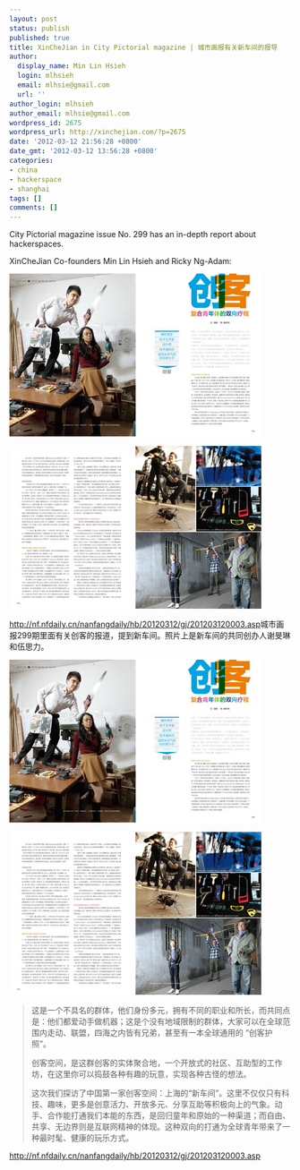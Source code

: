 ```yaml
---
layout: post
status: publish
published: true
title: XinCheJian in City Pictorial magazine | 城市画报有关新车间的报导
author:
  display_name: Min Lin Hsieh
  login: mlhsieh
  email: mlhsie@gmail.com
  url: ''
author_login: mlhsieh
author_email: mlhsie@gmail.com
wordpress_id: 2675
wordpress_url: http://xinchejian.com/?p=2675
date: '2012-03-12 21:56:28 +0800'
date_gmt: '2012-03-12 13:56:28 +0800'
categories:
- china
- hackerspace
- shanghai
tags: []
comments: []
---
```

<p><!--:en-->City Pictorial magazine issue No. 299 has an in-depth report about hackerspaces. </p>
<p>XinCheJian Co-founders Min Lin Hsieh and Ricky Ng-Adam:</p>
<p><a href="/uploads/2012/03/citypictorial-1.jpg"><img src="/uploads/2012/03/citypictorial-1.jpg" alt="" title="citypictorial-1" width="450" height="291" class="alignnone size-full wp-image-2677" /></a></p>
<p><a href="/uploads/2012/03/citypictorial-2.jpg"><img src="/uploads/2012/03/citypictorial-2.jpg" alt="" title="citypictorial-2" width="450" height="291" class="alignnone size-full wp-image-2676" /></a></p>
<p><a href="http://nf.nfdaily.cn/nanfangdaily/hb/20120312/gj/201203120003.asp">http://nf.nfdaily.cn/nanfangdaily/hb/20120312/gj/201203120003.asp</a><!--:--><!--:zh-->城市画报299期里面有关创客的报道，提到新车间。照片上是新车间的共同创办人谢旻琳和伍思力。</p>
<p><a href="/uploads/2012/03/citypictorial-1.jpg"><img src="/uploads/2012/03/citypictorial-1.jpg" alt="" title="citypictorial-1" width="450" height="291" class="alignnone size-full wp-image-2677" /></a></p>
<p><a href="/uploads/2012/03/citypictorial-2.jpg"><img src="/uploads/2012/03/citypictorial-2.jpg" alt="" title="citypictorial-2" width="450" height="291" class="alignnone size-full wp-image-2676" /></a></p>
<blockquote><p>这是一个不具名的群体，他们身份多元，拥有不同的职业和所长，而共同点是：他们都爱动手做机器；这是个没有地域限制的群体，大家可以在全球范围内走动、联盟，四海之内皆有兄弟，甚至有一本全球通用的 &ldquo;创客护照&rdquo;。</p>
<p>创客空间，是这群创客的实体聚合地，一个开放式的社区、互助型的工作坊，在这里你可以捣鼓各种有趣的玩意，实现各种古怪的想法。</p>
<p>这次我们探访了中国第一家创客空间：上海的&ldquo;新车间&rdquo;。这里不仅仅只有科技、趣味，更多是创意活力、开放多元、分享互助等积极向上的气象。动手、合作能打通我们本能的东西，是回归童年和原始的一种渠道；而自由、共享、无边界则是互联网精神的体现。这种双向的打通为全球青年带来了一种最时髦、健康的玩乐方式。</blockquote></p>
<p><a href="http://nf.nfdaily.cn/nanfangdaily/hb/20120312/gj/201203120003.asp">http://nf.nfdaily.cn/nanfangdaily/hb/20120312/gj/201203120003.asp</a><!--:--></p>
